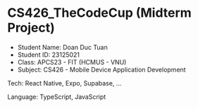 # CS426_TheCodeCup (Midterm Project)
- Student Name: Doan Duc Tuan
- Student ID: 23125021
- Class: APCS23 - FIT (HCMUS - VNU)
- Subject: CS426 - Mobile Device Application Development

Tech: React Native, Expo, Supabase, ...

Language: TypeScript, JavaScript
